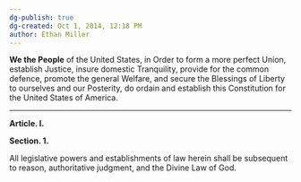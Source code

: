 ```yaml
---
dg-publish: true
dg-created: Oct 1, 2014, 12:18 PM
author: Ethan Miller
---
```


**We the People** of the United States, in Order to form a more perfect Union, establish Justice, insure domestic Tranquility, provide for the common defence, promote the general Welfare, and secure the Blessings of Liberty to ourselves and our Posterity, do ordain and establish this Constitution for the United States of America.

---

**Article. I.**

**Section. 1.**

All legislative powers and establishments of law herein shall be subsequent to reason, authoritative judgment, and the Divine Law of God.